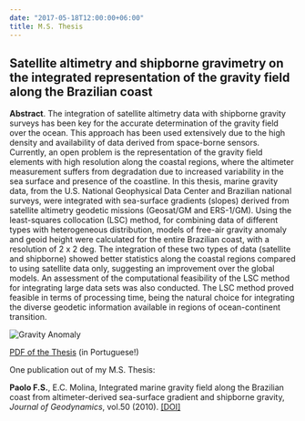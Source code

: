 ```yaml
---
date: "2017-05-18T12:00:00+06:00"
title: M.S. Thesis
---
```


## Satellite altimetry and shipborne gravimetry on the integrated representation of the gravity field along the Brazilian coast

**Abstract**. The integration of satellite altimetry data with shipborne gravity surveys has been key for the accurate determination of the gravity field over the ocean. This approach has been used extensively due to the high density and availability of data derived from space-borne sensors. Currently, an open problem is the representation of the gravity field elements with high resolution along the coastal regions, where the altimeter measurement suffers from degradation due to increased variability in the sea surface and presence of the coastline. In this thesis, marine gravity data, from the U.S. National Geophysical Data Center and Brazilian national surveys, were integrated with sea-surface gradients (slopes) derived from satellite altimetry geodetic missions (Geosat/GM and ERS-1/GM). Using the least-squares collocation (LSC) method, for combining data of different types with heterogeneous distribution, models of free-air gravity anomaly and geoid height were calculated for the entire Brazilian coast, with a resolution of 2 x 2 deg. The integration of these two types of data (satellite and shipborne) showed better statistics along the coastal regions compared to using satellite data only, suggesting an improvement over the global models. An assessment of the computational feasibility of the LSC method for integrating large data sets was also conducted. The LSC method proved feasible in terms of processing time, being the natural choice for integrating the diverse geodetic information available in regions of ocean-continent transition.

![Gravity Anomaly](http://fspaolo.net/work/grav_anom.png)

[PDF of the Thesis](http://www.iag.usp.br/pos/sites/default/files/m_fernando_s_paolo.pdf) (in Portuguese!)

One publication out of my M.S. Thesis:

**Paolo F.S.**, E.C. Molina, Integrated marine gravity field along the Brazilian coast from altimeter-derived sea-surface gradient and shipborne gravity, *Journal of Geodynamics*, vol.50 (2010). [[DOI]](http://dx.doi.org/10.1016/j.jog.2010.04.003)

